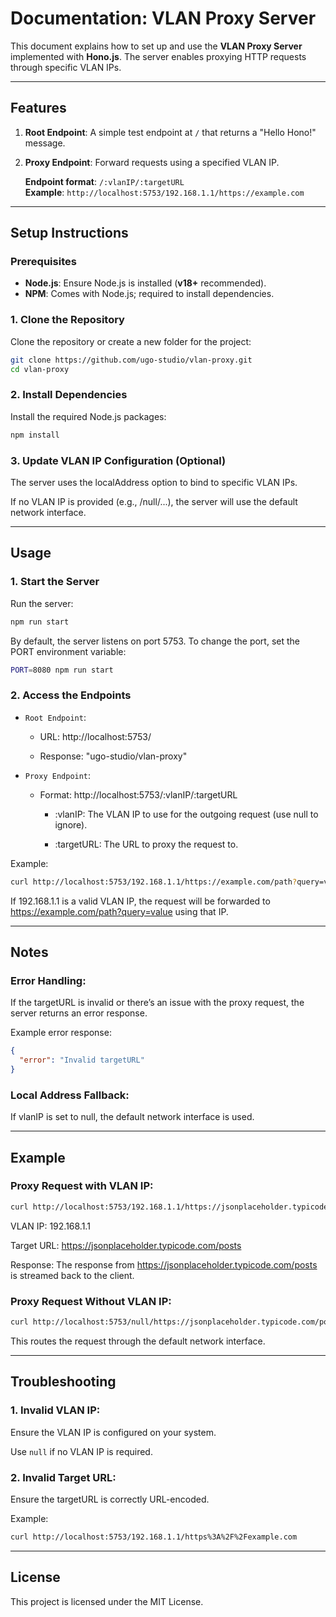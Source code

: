 # Documentation: VLAN Proxy Server

This document explains how to set up and use the **VLAN Proxy Server** implemented with **Hono.js**. The server enables proxying HTTP requests through specific VLAN IPs.

---

## Features

1. **Root Endpoint**: A simple test endpoint at `/` that returns a "Hello Hono!" message.
2. **Proxy Endpoint**: Forward requests using a specified VLAN IP.

   **Endpoint format**: `/:vlanIP/:targetURL`  
   **Example**: `http://localhost:5753/192.168.1.1/https://example.com`

---

## Setup Instructions

### Prerequisites

- **Node.js**: Ensure Node.js is installed (**v18+** recommended).
- **NPM**: Comes with Node.js; required to install dependencies.

### 1. Clone the Repository

Clone the repository or create a new folder for the project:

```bash
git clone https://github.com/ugo-studio/vlan-proxy.git
cd vlan-proxy
```

### 2. Install Dependencies

Install the required Node.js packages:

```bash
npm install
```

### 3. Update VLAN IP Configuration (Optional)

The server uses the localAddress option to bind to specific VLAN IPs.

If no VLAN IP is provided (e.g., /null/...), the server will use the default network interface.

---

## Usage

### 1. Start the Server

Run the server:

```bash
npm run start
```

By default, the server listens on port 5753. To change the port, set the PORT environment variable:

```bash
PORT=8080 npm run start
```

### 2. Access the Endpoints

- `Root Endpoint`:

  - URL: http://localhost:5753/

  - Response: "ugo-studio/vlan-proxy"

- `Proxy Endpoint`:

  - Format: http://localhost:5753/:vlanIP/:targetURL

    - :vlanIP: The VLAN IP to use for the outgoing request (use null to ignore).

    - :targetURL: The URL to proxy the request to.

Example:

```bash
curl http://localhost:5753/192.168.1.1/https://example.com/path?query=value
```

If 192.168.1.1 is a valid VLAN IP, the request will be forwarded to https://example.com/path?query=value using that IP.

---

## Notes

### Error Handling:

If the targetURL is invalid or there’s an issue with the proxy request, the server returns an error response.

Example error response:

```json
{
  "error": "Invalid targetURL"
}
```

### Local Address Fallback:

If vlanIP is set to null, the default network interface is used.

---

## Example

### Proxy Request with VLAN IP:

```bash
curl http://localhost:5753/192.168.1.1/https://jsonplaceholder.typicode.com/posts
```

VLAN IP: 192.168.1.1

Target URL: https://jsonplaceholder.typicode.com/posts

Response: The response from https://jsonplaceholder.typicode.com/posts is streamed back to the client.

### Proxy Request Without VLAN IP:

```bash
curl http://localhost:5753/null/https://jsonplaceholder.typicode.com/posts
```

This routes the request through the default network interface.

---

## Troubleshooting

### 1. Invalid VLAN IP:

Ensure the VLAN IP is configured on your system.

Use `null` if no VLAN IP is required.

### 2. Invalid Target URL:

Ensure the targetURL is correctly URL-encoded.

Example:

```bash
curl http://localhost:5753/192.168.1.1/https%3A%2F%2Fexample.com
```

---

## License

This project is licensed under the MIT License.
